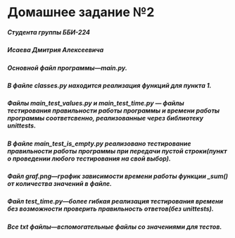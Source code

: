 # Домашнее задание №2 
##### Студента группы ББИ-224 
##### Исаева Дмитрия Алексеевича

##### Основной файл программы—**_main_.py**.
##### В файле **_classes.py_** находится реализация функций для пункта 1.
##### Файлы **_main_test_values.py_** и **_main_test_time.py_** — файлы тестирования правильности работы программы и времени работы программы соответсвенно, реализованные через библиотеку unittests.
##### В файле **_main_test_is_empty.py_** реализовано тестирование правильности работы программы при передачи пустой строки(пункт о проведении любого тестирования на свой выбор).
##### Файл _**graf.png**_—график зависимости времени работы функции _sum() от количества значений в файле. 
##### Файл _**test_time.py**_—более гибкая реализация тестирования времени без возможности проверить правильность ответов(без unittests).
##### Все _**txt**_ файлы—вспомогательные файлы со значениями для тестов.

